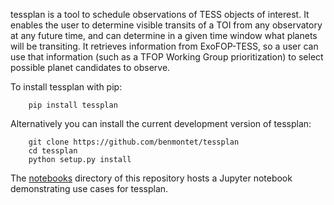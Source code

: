 tessplan is a tool to schedule observations of TESS objects of interest.
It enables the user to determine visible transits of a TOI from any observatory
at any future time, and can determine in a given time window what planets will 
be transiting. It retrieves information from ExoFOP-TESS, so a user can use that
information (such as a TFOP Working Group prioritization) to select possible
planet candidates to observe. 
</p>
To install tessplan with pip:

        pip install tessplan
        

Alternatively you can install the current development version of tessplan:

        git clone https://github.com/benmontet/tessplan
        cd tessplan
        python setup.py install


The [notebooks](../../tree/master/notebooks) directory of this repository hosts a 
Jupyter notebook demonstrating use cases for tessplan.
